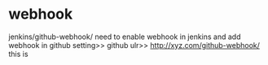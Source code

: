 # webhook
jenkins/github-webhook/
need to enable webhook in jenkins 
and add webhook in github 
setting>> github ulr>> http://xyz.com/github-webhook/
this is 
